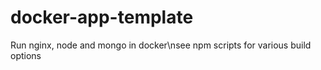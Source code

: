 # docker-app-template
Run nginx, node and mongo in docker\nsee npm scripts for various build options
